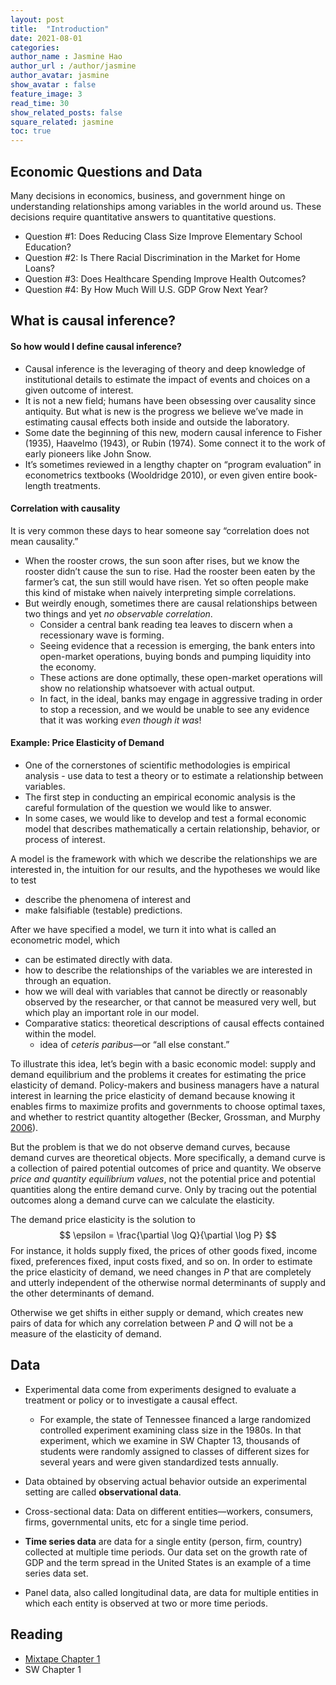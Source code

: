 ```yaml
---
layout: post
title:  "Introduction"
date: 2021-08-01
categories: 
author_name : Jasmine Hao
author_url : /author/jasmine
author_avatar: jasmine
show_avatar : false
feature_image: 3
read_time: 30
show_related_posts: false
square_related: jasmine
toc: true
---
```


## Economic Questions and Data

Many decisions in economics, business, and government hinge on understanding relationships among variables in the world around us. These decisions require quantitative answers to quantitative questions.

* Question #1: Does Reducing Class Size Improve Elementary School Education?
* Question #2: Is There Racial Discrimination in the Market for Home Loans?
* Question #3: Does Healthcare Spending Improve Health Outcomes?
* Question #4: By How Much Will U.S. GDP Grow Next Year?

## What is causal inference?

#### So how would I define causal inference?

* Causal inference is the leveraging of theory and deep knowledge of institutional details to estimate the impact of events and choices on a given outcome of interest.
* It is not a new field; humans have been obsessing over causality since antiquity. But what is new is the progress we believe we’ve made in estimating causal effects both inside and outside the laboratory.
* Some date the beginning of this new, modern causal inference to Fisher (1935), Haavelmo (1943), or Rubin (1974). Some connect it to the work of early pioneers like John Snow.
* It’s sometimes reviewed in a lengthy chapter on “program evaluation” in econometrics textbooks (Wooldridge 2010), or even given entire book-length treatments.

#### Correlation with causality

It is very common these days to hear someone say “correlation does not mean causality.”

* When the rooster crows, the sun soon after rises, but we know the rooster didn’t cause the sun to rise. Had the rooster been eaten by the farmer’s cat, the sun still would have risen. Yet so often people make this kind of mistake when naively interpreting simple correlations.
* But weirdly enough, sometimes there are causal relationships between two things and yet *no observable correlation*.
  * Consider a central bank reading tea leaves to discern when a recessionary wave is forming.
  * Seeing evidence that a recession is emerging, the bank enters into open-market operations, buying bonds and pumping liquidity into the economy.
  * These actions are done optimally, these open-market operations will show no relationship whatsoever with actual output.
  * In fact, in the ideal, banks may engage in aggressive trading in order to stop a recession, and we would be unable to see any evidence that it was working *even though it was*!

#### Example: Price Elasticity of Demand

* One of the cornerstones of scientific methodologies is empirical analysis - use data to test a theory or to estimate a relationship between variables.
* The first step in conducting an empirical economic analysis is the careful formulation of the question we would like to answer.
* In some cases, we would like to develop and test a formal economic model that describes mathematically a certain relationship, behavior, or process of interest.

A model is the framework with which we describe the relationships we are interested in, the intuition for our results, and the hypotheses we would like to test
* describe the phenomena of interest and
* make falsifiable (testable) predictions.

After we have specified a model, we turn it into what is called an econometric model, which
  * can be estimated directly with data.
  * how to describe the relationships of the variables we are interested in through an equation.
  * how we will deal with variables that cannot be directly or reasonably observed by the researcher, or that cannot be measured very well, but which play an important role in our model.
* Comparative statics: theoretical descriptions of causal effects contained within the model.
  * idea of *ceteris paribus*—or “all else constant.”

To illustrate this idea, let’s begin with a basic economic model: supply and demand equilibrium and the problems it creates for estimating the price elasticity of demand. Policy-makers and business managers have a natural interest in learning the price elasticity of demand because knowing it enables firms to maximize profits and governments to choose optimal taxes, and whether to restrict quantity altogether (Becker, Grossman, and Murphy [2006](https://mixtape.scunning.com/references.html#ref-Becker2006)).

But the problem is that we do not observe demand curves, because demand curves are theoretical objects. More specifically, a demand curve is a collection of paired potential outcomes of price and quantity. We observe *price and quantity equilibrium values*, not the potential price and potential quantities along the entire demand curve. Only by tracing out the potential outcomes along a demand curve can we calculate the elasticity.



The demand price elasticity is the solution to
$$
\epsilon = \frac{\partial \log Q}{\partial \log P}
$$
For instance, it holds supply fixed, the prices of other goods fixed, income fixed, preferences fixed, input costs fixed, and so on. In order to estimate the price elasticity of demand, we need changes in $P$ that are completely and utterly independent of the otherwise normal determinants of supply and the other determinants of demand.

Otherwise we get shifts in either supply or demand, which creates new pairs of data for which any correlation between $P$​ and $Q$​ will not be a measure of the elasticity of demand.

## Data

* Experimental data come from experiments designed to evaluate a treatment or policy or to investigate a causal effect.
  * For example, the state of Tennessee financed a large randomized controlled experiment examining class size in the 1980s. In that experiment, which we examine in SW Chapter 13, thousands of students were randomly assigned to classes of different sizes for several years and were given standardized tests annually.
* Data obtained by observing actual behavior outside an experimental setting are called **observational data**.


* Cross-sectional data: Data on different entities—workers, consumers, firms, governmental units, etc for a single time period.
* **Time series data** are data for a single entity (person, firm, country) collected at multiple time periods. Our data set on the growth rate of GDP and the term spread in the United States is an example of a time series data set.
* Panel data, also called longitudinal data, are data for multiple entities in which each entity is observed at two or more time periods.



## Reading

* [Mixtape Chapter 1](https://mixtape.scunning.com/introduction.html#what-is-causal-inference)
* SW Chapter 1
